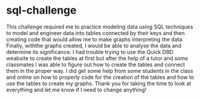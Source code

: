 # sql-challenge
This challenge required me to practice modeling data using SQL techniques to model and engineer data into tables connected by their keys and then creating code that would allow me to make graphs interpreting the data. Finally, withthe graphs created, I would be able to analyse the data and determine its significance. I had trouble trying to use the Quick DBD weabsite to create the tables at first but after the help of a tutor and some classmates I was able to figure out how to create the tables and connect them in the proper way. I did get some help from some students in the class and online on how to properly code for the creation of the tables and how to use the tables to create my graphs. Thank you for taking the time to look at everything and let me know if I need to change anything!